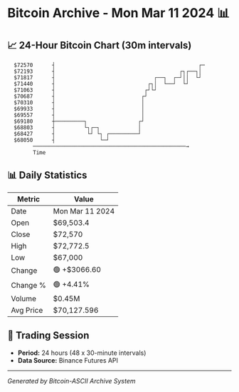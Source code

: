 # Bitcoin Archive - Mon Mar 11 2024 📊

## 📈 24-Hour Bitcoin Chart (30m intervals)

```
  $72570      ┤                                             ┌─ 
  $72193      ┤                                       ┌┐┌──┐│  
  $71817      ┤                               ┌──┐  ┌─┘││  └┘  
  $71440      ┤                             ┌┐│  └──┘  └┘      
  $71063      ┤                            ┌┘└┘                
  $70687      ┤                           ┌┘                   
  $70310      ┤                           │                    
  $69933      ┤                           │                    
  $69557      ┤                           │                    
  $69180      ┼─────────┐                ┌┘                    
  $68803      ┤         └┐┌─┐            │                     
  $68427      ┤          └┘ └┐ ┌─────────┘                     
  $68050      ┤              └─┘                               
        ────────────────────────────────────────────────→
        Time
```

## 📊 Daily Statistics

| Metric | Value |
|--------|-------|
| Date | Mon Mar 11 2024 |
| Open | $69,503.4 |
| Close | $72,570 |
| High | $72,772.5 |
| Low | $67,000 |
| Change | 🟢 +$3066.60 |
| Change % | 🟢 +4.41% |
| Volume | $0.45M |
| Avg Price | $70,127.596 |

## 📅 Trading Session

- **Period:** 24 hours (48 x 30-minute intervals)
- **Data Source:** Binance Futures API

---
*Generated by Bitcoin-ASCII Archive System*
